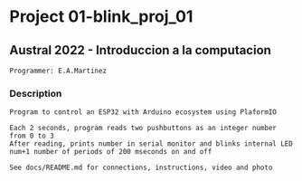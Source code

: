 # Project 01-blink_proj_01

##  Austral 2022 - Introduccion a la computacion 
    
    Programmer: E.A.Martinez

### Description

    Program to control an ESP32 with Arduino ecosystem using PlaformIO

    Each 2 seconds, program reads two pushbuttons as an integer number from 0 to 3
    After reading, prints number in serial monitor and blinks internal LED num+1 number of periods of 200 mseconds on and off
    
    See docs/README.md for connections, instructions, video and photo



    


